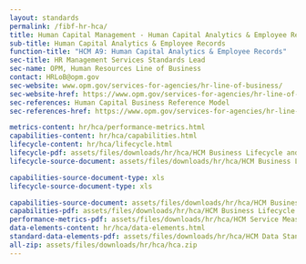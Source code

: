 ```yaml
---
layout: standards
permalink: /fibf-hr-hca/
title: Human Capital Management - Human Capital Analytics & Employee Records
sub-title: Human Capital Analytics & Employee Records
function-title: "HCM A9: Human Capital Analytics & Employee Records"
sec-title: HR Management Services Standards Lead
sec-name: OPM, Human Resources Line of Business
contact: HRLoB@opm.gov
sec-website: www.opm.gov/services-for-agencies/hr-line-of-business/
sec-website-href: https://www.opm.gov/services-for-agencies/hr-line-of-business/
sec-references: Human Capital Business Reference Model
sec-references-href: https://www.opm.gov/services-for-agencies/hr-line-of-business/hc-business-reference-model/

metrics-content: hr/hca/performance-metrics.html
capabilities-content: hr/hca/capabilities.html
lifecycle-content: hr/hca/lifecycle.html
lifecycle-pdf: assets/files/downloads/hr/hca/HCM Business Lifecycle and Capabilities_A9 (Human Capital Analytics).xlsx
lifecycle-source-document: assets/files/downloads/hr/hca/HCM Business Lifecycle and Capabilities_A9 (Human Capital Analytics).xlsx

capabilities-source-document-type: xls
lifecycle-source-document-type: xls

capabilities-source-document: assets/files/downloads/hr/hca/HCM Business Lifecycle and Capabilities_A9 (Human Capital Analytics).xlsx
capabilities-pdf: assets/files/downloads/hr/hca/HCM Business Lifecycle and Capabilities_A9 (Human Capital Analytics).xlsx
performance-metrics-pdf: assets/files/downloads/hr/hca/HCM Service Measures_A9 (Human Capital Analytics).xlsx
data-elements-content: hr/hca/data-elements.html
standard-data-elements-pdf: assets/files/downloads/hr/hca/HCM Data Standards_A9 (Human Capital Analytics).xlsx
all-zip: assets/files/downloads/hr/hca/hca.zip
---
```

